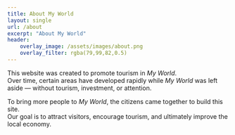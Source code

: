 ```yaml
---
title: About My World 
layout: single 
url: /about
excerpt: "About My World" 
header: 
    overlay_image: /assets/images/about.png
    overlay_filter: rgba(79,99,82,0.5)
---
```


This website was created to promote tourism in *My World*.  
Over time, certain areas have developed rapidly while *My World* was left aside — without tourism, investment, or attention.  

To bring more people to *My World*, the citizens came together to build this site.  
Our goal is to attract visitors, encourage tourism, and ultimately improve the local economy.

